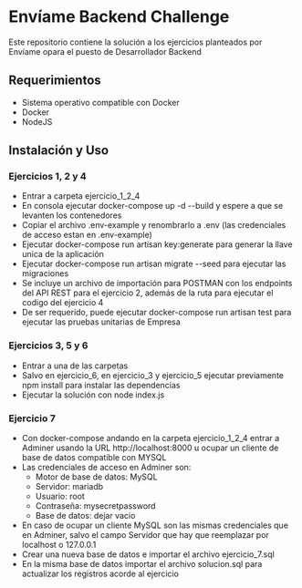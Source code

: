 # Envíame Backend Challenge
Este repositorio contiene la solución a los ejercicios planteados por Envíame opara el puesto de Desarrollador Backend
## Requerimientos
- Sistema operativo compatible con Docker
- Docker
- NodeJS
## Instalación y Uso
### Ejercicios 1, 2 y 4
- Entrar a carpeta ejercicio_1_2_4
- En consola ejecutar docker-compose up -d --build y espere a que se levanten los contenedores
- Copiar el archivo .env-example y renombrarlo a .env (las credenciales de acceso estan en .env-example)
- Ejecutar docker-compose run artisan key:generate para generar la llave unica de la aplicación
- Ejecutar docker-compose run artisan migrate --seed para ejecutar las migraciones
- Se incluye un archivo de importación para POSTMAN con los endpoints del API REST para el ejercicio 2, además de la ruta para ejecutar el codigo del ejercicio 4
- De ser requerido, puede ejecutar docker-compose run artisan test para ejecutar las pruebas unitarias de Empresa
### Ejercicios 3, 5 y 6
- Entrar a una de las carpetas
- Salvo en ejercicio_6, en ejercicio_3 y ejercicio_5 ejecutar previamente npm install para instalar las dependencias
- Ejecutar la solución con node index.js
### Ejercicio 7
- Con docker-compose andando en la carpeta ejercicio_1_2_4 entrar a Adminer usando la URL http://localhost:8000 u ocupar un cliente de base de datos compatible con MYSQL
- Las credenciales de acceso en Adminer son:
    - Motor de base de datos: MySQL
    - Servidor: mariadb
    - Usuario: root
    - Contraseña: mysecretpassword
    - Base de datos: dejar vacio
- En caso de ocupar un cliente MySQL son las mismas credenciales que en Adminer, salvo el campo Servidor que hay que reemplazar por localhost o 127.0.0.1
- Crear una nueva base de datos e importar el archivo ejercicio_7.sql
- En la misma base de datos importar el archivo solucion.sql para actualizar los registros acorde al ejercicio
